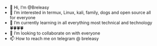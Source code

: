 - 👋 Hi, I’m @Breleasy
- 👀 I’m interested in termux, Linux, kali, family, dogs and open source all for everyone 
- 🌱 I’m currently learning in all everything most technical and technology 🍀🍀🍀🍀
- 💞️ I’m looking to collaborate on with everyone 
- 📫 How to reach me on telegram @ breleasy

<!---
Breleasy/Breleasy is a ✨ special ✨ repository because its `README.md` (this file) appears on your GitHub profile.
You can click the Preview link to take a look at your changes.
--->
